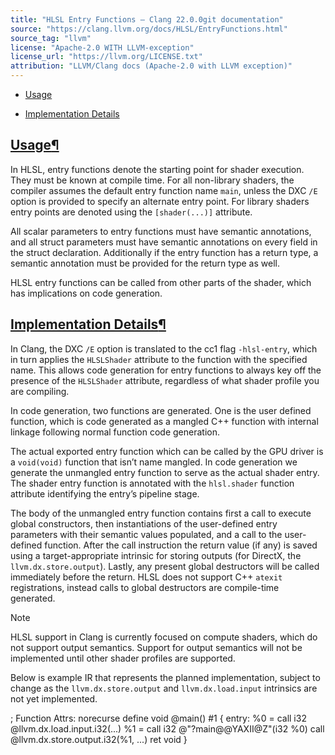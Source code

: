 ```yaml
---
title: "HLSL Entry Functions — Clang 22.0.0git documentation"
source: "https://clang.llvm.org/docs/HLSL/EntryFunctions.html"
source_tag: "llvm"
license: "Apache-2.0 WITH LLVM-exception"
license_url: "https://llvm.org/LICENSE.txt"
attribution: "LLVM/Clang docs (Apache-2.0 with LLVM exception)"
---
```

*   [Usage](#usage)
    
*   [Implementation Details](#implementation-details)
    

[Usage](#id1)[¶](#usage "Link to this heading")
-----------------------------------------------

In HLSL, entry functions denote the starting point for shader execution. They must be known at compile time. For all non-library shaders, the compiler assumes the default entry function name `main`, unless the DXC `/E` option is provided to specify an alternate entry point. For library shaders entry points are denoted using the `[shader(...)]` attribute.

All scalar parameters to entry functions must have semantic annotations, and all struct parameters must have semantic annotations on every field in the struct declaration. Additionally if the entry function has a return type, a semantic annotation must be provided for the return type as well.

HLSL entry functions can be called from other parts of the shader, which has implications on code generation.

[Implementation Details](#id2)[¶](#implementation-details "Link to this heading")
---------------------------------------------------------------------------------

In Clang, the DXC `/E` option is translated to the cc1 flag `-hlsl-entry`, which in turn applies the `HLSLShader` attribute to the function with the specified name. This allows code generation for entry functions to always key off the presence of the `HLSLShader` attribute, regardless of what shader profile you are compiling.

In code generation, two functions are generated. One is the user defined function, which is code generated as a mangled C++ function with internal linkage following normal function code generation.

The actual exported entry function which can be called by the GPU driver is a `void(void)` function that isn’t name mangled. In code generation we generate the unmangled entry function to serve as the actual shader entry. The shader entry function is annotated with the `hlsl.shader` function attribute identifying the entry’s pipeline stage.

The body of the unmangled entry function contains first a call to execute global constructors, then instantiations of the user-defined entry parameters with their semantic values populated, and a call to the user-defined function. After the call instruction the return value (if any) is saved using a target-appropriate intrinsic for storing outputs (for DirectX, the `llvm.dx.store.output`). Lastly, any present global destructors will be called immediately before the return. HLSL does not support C++ `atexit` registrations, instead calls to global destructors are compile-time generated.

Note

HLSL support in Clang is currently focused on compute shaders, which do not support output semantics. Support for output semantics will not be implemented until other shader profiles are supported.

Below is example IR that represents the planned implementation, subject to change as the `llvm.dx.store.output` and `llvm.dx.load.input` intrinsics are not yet implemented.

; Function Attrs: norecurse
define void @main() #1 {
   entry:
   %0 = call i32 @llvm.dx.load.input.i32(...)
   %1 = call i32 @"?main@@YAXII@Z"(i32 %0)
   call @llvm.dx.store.output.i32(%1, ...)
   ret void
}